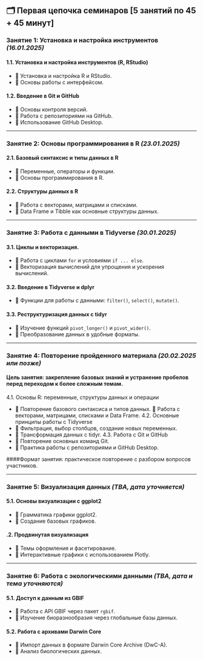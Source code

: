 ## 🗂️ Первая цепочка семинаров [5 занятий по 45 + 45 минут]

### **Занятие 1: Установка и настройка инструментов** *(16.01.2025)*  

#### 1.1. Установка и настройка инструментов (R, RStudio)
- 🔹 Установка и настройка R и RStudio.
- 🔹 Основы работы с интерфейсом.

#### 1.2. Введение в Git и GitHub
- 🔹 Основы контроля версий.
- 🔹 Работа с репозиториями на GitHub.
- 🔹 Использование GitHub Desktop.

---

### **Занятие 2: Основы программирования в R** *(23.01.2025)*  

#### 2.1. Базовый синтаксис и типы данных в R
- 🔹 Переменные, операторы и функции.
- 🔹 Основы программирования в R.

#### 2.2. Структуры данных в R
- 🔹 Работа с векторами, матрицами и списками.
- 🔹 Data Frame и Tibble как основные структуры данных.

---

### **Занятие 3: Работа с данными в Tidyverse** *(30.01.2025)*  

#### 3.1. Циклы и векторизация.
- 🔹 Работа с циклами `for` и условиями `if ... else`.
- 🔹 Векторизация вычислений для упрощения и ускорения вычислений.

#### 3.2. Введение в Tidyverse и dplyr
- 🔹 Функции для работы с данными: `filter()`, `select()`, `mutate()`.

#### 3.3. Реструктуризация данных с tidyr
- 🔹 Изучение функций `pivot_longer()` и `pivot_wider()`.
- 🔹 Преобразование данных в удобные форматы.

---

### **Занятие 4: Повторение пройденного материала** *(20.02.2025 или позже)*
#### Цель занятия: закрепление базовых знаний и устранение пробелов перед переходом к более сложным темам.

4.1. Основы R: переменные, структуры данных и операции
- 🔹 Повторение базового синтаксиса и типов данных.
🔹 Работа с векторами, матрицами, списками и Data Frame.
4.2. Основные принципы работы с Tidyverse
- 🔹 Фильтрация, выбор столбцов, создание новых переменных.
- 🔹 Трансформация данных с tidyr.
4.3. Работа с Git и GitHub
- 🔹 Повторение основных команд Git.
- 🔹 Практика работы с репозиториями и GitHub Desktop.

####Формат занятия: практическое повторение с разбором вопросов участников.

---

### **Занятие 5: Визуализация данных** *(TBA, дата уточняется)*  

#### 5.1. Основы визуализации с ggplot2
- 🔹 Грамматика графики ggplot2.
- 🔹 Создание базовых графиков.

#### .2. Продвинутая визуализация
- 🔹 Темы оформления и фасетирование.
- 🔹 Интерактивные графики с использованием Plotly.

---

### **Занятие 6: Работа с экологическими данными** *(TBA, дата и тема уточняются)*  

#### 5.1. Доступ к данным из GBIF
- 🔹 Работа с API GBIF через пакет `rgbif`.
- 🔹 Изучение биоразнообразия через глобальные базы данных.

#### 5.2. Работа с архивами Darwin Core
- 🔹 Импорт данных в формате Darwin Core Archive (DwC-A).
- 🔹 Анализ биологических данных.

